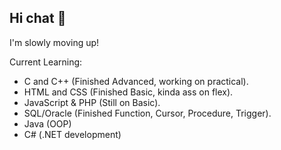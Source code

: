 ## Hi chat 👋

I'm slowly moving up!

Current Learning:
- C and C++ (Finished Advanced, working on practical).
- HTML and CSS (Finished Basic, kinda ass on flex).
- JavaScript & PHP (Still on Basic).
- SQL/Oracle (Finished Function, Cursor, Procedure, Trigger).
- Java (OOP)
- C# (.NET development)

<!--
**nghear/nghear** is a ✨ _special_ ✨ repository because its `README.md` (this file) appears on your GitHub profile.

Here are some ideas to get you started:

- 🔭 I’m currently working on ...
- 🌱 I’m currently learning ...
- 👯 I’m looking to collaborate on ...
- 🤔 I’m looking for help with ...
- 💬 Ask me about ...
- 📫 How to reach me: ...
- 😄 Pronouns: ...
- ⚡ Fun fact: ...
-->
